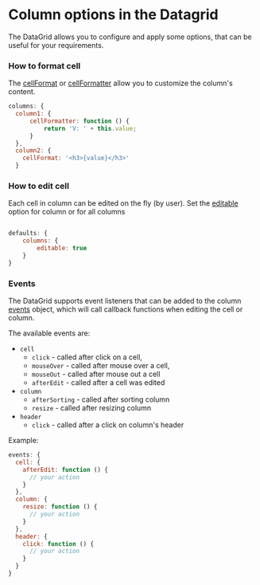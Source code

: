 Column options in the Datagrid
===
The DataGrid allows you to configure and apply some options, that can be useful
for your requirements.

### How to format cell
The [cellFormat](https://api.highcharts.com/dashboards/#interfaces/DataGrid_DataGridOptions.ColumnOptions#cellFormat) or [cellFormatter](https://api.highcharts.com/dashboards/#interfaces/DataGrid_DataGridOptions.ColumnOptions#cellFormatter) allow you to customize the column's content.


```js
columns: {
  column1: {
      cellFormatter: function () {
          return 'V: ' + this.value;
      }
  },
  column2: {
    cellFormat: '<h3>{value}</h3>'
  }
```

### How to edit cell
Each cell in column can be edited on the fly (by user). Set the [editable](https://api.highcharts.com/dashboards/typedoc/interfaces/DataGrid_DataGridOptions.IndividualColumnOptions.html#editable) option for column or for all columns

```js

defaults: {
    columns: {
        editable: true
    }
}
```

### Events
The DataGrid supports event listeners that can be added to the column [events](https://api.highcharts.com/dashboards/typedoc/interfaces/DataGrid_DataGridOptions.IndividualColumnOptions.html#events) object, which will call callback functions when editing the cell or column.

The available events are:

 - `cell`
    - `click` - called after click on a cell,
    - `mouseOver` - called after mouse over a cell,
    - `mouseOut` - called after mouse out a cell
    - `afterEdit` - called after a cell was edited
 - `column`
    - `afterSorting` - called after sorting column
    - `resize` - called after resizing column
 - `header`
    - `click` - called after a click on column's header

Example:
```js
events: {
  cell: {
    afterEdit: function () {
      // your action
    }
  },
  column: {
    resize: function () {
      // your action
    }
  },
  header: {
    click: function () {
      // your action
    }
  }
}
```